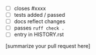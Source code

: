  - [ ] closes #xxxx
 - [ ] tests added / passed
 - [ ] docs reflect changes
 - [ ] passes ``ruff check .``
 - [ ] entry in HISTORY.rst

[summarize your pull request here]